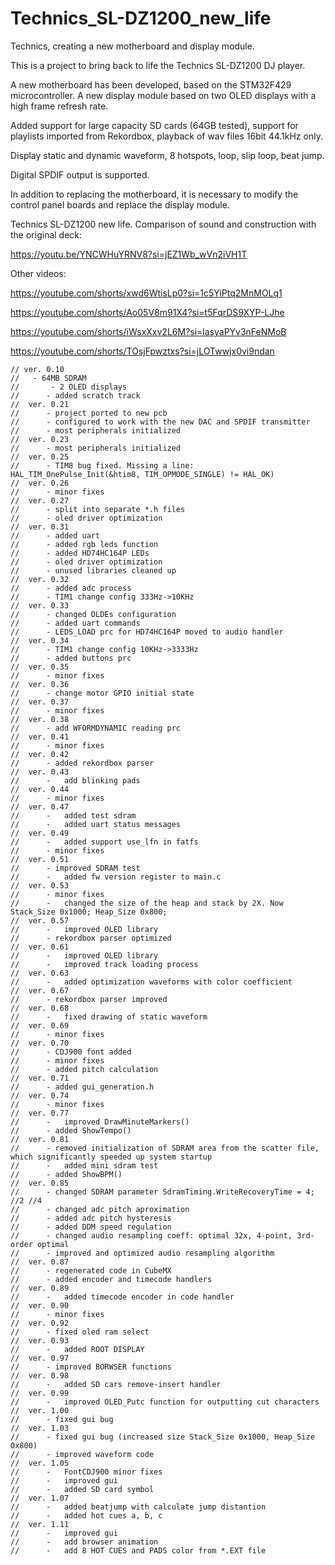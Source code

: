 # Technics_SL-DZ1200_new_life
 Technics, creating a new motherboard and display module.

This is a project to bring back to life the Technics SL-DZ1200 DJ player.

A new motherboard has been developed, based on the STM32F429 microcontroller. A new display module based on two OLED displays with a high frame refresh rate.

Added support for large capacity SD cards (64GB tested), support for playlists imported from Rekordbox, playback of wav files 16bit 44.1kHz only.

Display static and dynamic waveform, 8 hotspots, loop, slip loop, beat jump.

Digital SPDIF output is supported.

In addition to replacing the motherboard, it is necessary to modify the control panel boards and replace the display module.


Technics SL-DZ1200 new life. Comparison of sound and construction with the original deck:

https://youtu.be/YNCWHuYRNV8?si=jEZ1Wb_wVn2iVH1T

Other videos:

https://youtube.com/shorts/xwd6WtisLp0?si=1c5YiPtq2MnMOLq1

https://youtube.com/shorts/Ao05V8m91X4?si=t5FqrDS9XYP-LJhe

https://youtube.com/shorts/iWsxXxv2L6M?si=lasyaPYv3nFeNMoB

https://youtube.com/shorts/TOsjFpwztxs?si=jLOTwwjx0vi9ndan


    // ver. 0.10
    //   - 64MB SDRAM
    //		 - 2 OLED displays
    // 		- added scratch track
    //	ver. 0.21
    //		- project ported to new pcb
    //		- configured to work with the new DAC and SPDIF transmitter
    //		- most peripherals initialized
    //	ver. 0.23
    //		- most peripherals initialized
    //	ver. 0.25
    //		- TIM8 bug fixed. Missing a line: HAL_TIM_OnePulse_Init(&htim8, TIM_OPMODE_SINGLE) != HAL_OK)
    //	ver. 0.26
    //		- minor fixes
    //	ver. 0.27
    //		- split into separate *.h files
    //		- oled driver optimization
    //	ver. 0.31
    //		- added uart
    //		- added rgb leds function
    //		- added HD74HC164P LEDs
    //		- oled driver optimization
    //		- unused libraries cleaned up
    //	ver. 0.32
    //		- added adc process
    //		- TIM1 change config 333Hz->10KHz
    //	ver. 0.33
    //		- changed OLDEs configuration
    //		- added uart commands
    //		- LEDS_LOAD prc for HD74HC164P moved to audio handler 
    //	ver. 0.34
    //		- TIM1 change config 10KHz->3333Hz
    //		- added buttons prc
    //	ver. 0.35
    //		- minor fixes
    //	ver. 0.36
    //		- change motor GPIO initial state
    //	ver. 0.37
    //		- minor fixes
    //	ver. 0.38
    //		- add WFORMDYNAMIC reading prc
    //	ver. 0.41
    //		- minor fixes
    //	ver. 0.42
    //		- added rekordbox parser
    //	ver. 0.43
    //		-	add blinking pads
    //	ver. 0.44
    //		- minor fixes
    //	ver. 0.47
    //		-	added test sdram
    //		-	added uart status messages
    //	ver. 0.49
    //		-	added support use_lfn in fatfs
    //		- minor fixes
    //	ver. 0.51
    //		- improved SDRAM test
    //		-	added fw version register to main.c
    //	ver. 0.53
    //		- minor fixes
    //		-	changed the size of the heap and stack by 2X. Now Stack_Size 0x1000; Heap_Size 0x800;
    //	ver. 0.57
    //		-	improved OLED library
    //		- rekordbox parser optimized
    //	ver. 0.61
    //		-	improved OLED library
    //		-	improved track loading process
    //	ver. 0.63
    //		-	added optimization waveforms with color coefficient
    //	ver. 0.67
    //		- rekordbox parser improved
    //	ver. 0.68
    //		-	fixed drawing of static waveform
    //	ver. 0.69
    //		- minor fixes
    //	ver. 0.70
    //		- CDJ900 font added
    //		- minor fixes
    //		- added pitch calculation
    //	ver. 0.71
    //		- added gui_generation.h
    //	ver. 0.74
    //		- minor fixes
    //	ver. 0.77
    //		-	improved DrawMinuteMarkers()
    //		- added ShowTempo()
    //	ver. 0.81
    //		- removed initialization of SDRAM area from the scatter file, which significantly speeded up system startup
    //		-	added mini sdram test
    //		- added ShowBPM()
    //	ver. 0.85
    //		- changed SDRAM parameter SdramTiming.WriteRecoveryTime = 4;			//2	//4 
    //		- changed adc pitch aproximation
    //		- added adc pitch hysteresis 
    //		- added DDM speed regulation
    //		- changed audio resampling coeff: optimal 32x, 4-point, 3rd-order optimal
    //		- improved and optimized audio resampling algorithm
    //	ver. 0.87
    //		- regenerated code in CubeMX
    //		- added encoder and timecode handlers
    //	ver. 0.89
    //		-	added timecode encoder in code handler
    //	ver. 0.90
    //		- minor fixes
    //	ver. 0.92
    //		- fixed oled ram select
    //	ver. 0.93
    //		-	added ROOT DISPLAY
    //	ver. 0.97
    //		- improved BORWSER functions
    //	ver. 0.98
    //		-	added SD cars remove-insert handler
    //	ver. 0.99 
    //		-	improved OLED_Putc function for outputting cut characters
    //	ver. 1.00 
    //		- fixed gui bug
    //	ver. 1.03 
    //		- fixed gui bug (increased size Stack_Size 0x1000, Heap_Size 0x800)
    //		- improved waveform code
    //	ver. 1.05
    //		-	FontCDJ900 minor fixes
    //		-	improved gui
    //		-	added SD card symbol 
    //	ver. 1.07
    //		-	added beatjump with calculate jump distantion
    //		-	added hot cues a, b, c
    //	ver. 1.11
    //		-	improved gui 
    //		-	add browser animation
    //		-	add 8 HOT CUES and PADS color from *.EXT file
